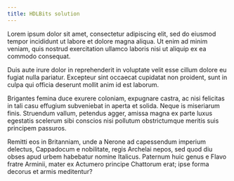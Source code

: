 ```yaml
---
title: HDLBits solution
---
```


Lorem ipsum dolor sit amet, consectetur adipiscing elit, sed do eiusmod
tempor incididunt ut labore et dolore magna aliqua. Ut enim ad minim veniam,
quis nostrud exercitation ullamco laboris nisi ut aliquip ex ea commodo
consequat.

Duis aute irure dolor in reprehenderit in voluptate velit esse cillum dolore
eu fugiat nulla pariatur. Excepteur sint occaecat cupidatat non proident,
sunt in culpa qui officia deserunt mollit anim id est laborum.

Brigantes femina duce exurere coloniam, expugnare castra, ac nisi felicitas
in tali casu effugium subveniebat in aperta et solida. Neque is miseriarum
finis. Struendum vallum, petendus agger, amissa magna ex parte luxus
egestatis scelerum sibi conscios nisi pollutum obstrictumque meritis suis
principem passuros.

Remitti eos in Britanniam, unde a Nerone ad capessendum imperium delectus,
Cappadocum e nobilitate, regis Archelai nepos, sed quod diu obses apud urbem
habebatur nomine Italicus. Paternum huic genus e Flavo fratre Arminii, mater
ex Actumero principe Chattorum erat; ipse forma decorus et armis meditentur?
